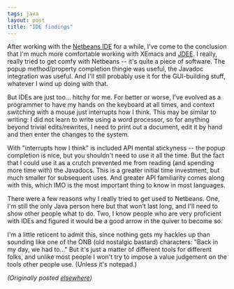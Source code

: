 ```yaml
---
tags: java
layout: post
title: "IDE findings"
---
```




<p>After working with the <a href="http://www.netbeans.org/">Netbeans IDE</a> for a while, I've come to the conclusion that I'm much more comfortable working with XEmacs and <a href="http://jdee.sunsite.dk/">JDEE</a>. I really, really tried to get comfy with Netbeans -- it's quite a piece of software. The popup method/property completion thingie was useful, the Javadoc integration was useful. And I'll still probably use it for the GUI-building stuff, whatever I wind up doing with that.</p>

<p>But IDEs are just too... hitchy for me. For better or worse, I've evolved as a programmer to have my hands on the keyboard at all times, and context switching with a mouse just interrupts how I think. This may be similar to writing: I did not   learn to write using a word processor, so for anything beyond trivial edits/rewrites, I need to print out a document, edit it by hand and then enter the changes to the system.</p>

<p>With "interrupts how I think" is included API mental stickyness -- the popup completion is nice, but you shouldn't need to use it all the time. But the fact that I could use it as a crutch prevented me from reading (and spending more time with) the Javadocs. This is a greater initial time investment, but much smaller for subsequent uses. And greater API familiarity comes along with this, which IMO is the most important thing to know in most languages.</p>

<p>There were a few reasons why I really tried to get used to Netbeans. One, I'm still the only Java person here but that won't last long, and I'll need to show other people what to do. Two, I know people who are very proficient with IDEs and figured it would be a good arrow in the quiver to become so.</p>

<p>I'm a little reticent to admit this, since nothing gets my hackles up than sounding like one of the ONB (old nostalgic bastard) characters: "Back in my day, we had to..." But it's just a matter of different tools for different folks, and unlike most people I won't try to impose a value judgement on the tools other people use. (Unless it's notepad.)</p>


<p><em>(Originally posted <a href="http://use.perl.org/~lachoy/journal/6260">elsewhere</a>)</em></p>


